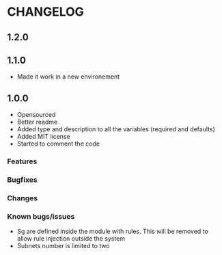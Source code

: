 # CHANGELOG

## 1.2.0

## 1.1.0

- Made it work in a new environement

## 1.0.0

- Opensourced
- Better readme
- Added type and description to all the variables (required and defaults)
- Added MIT license
- Started to comment the code

### Features

### Bugfixes

### Changes

### Known bugs/issues

- Sg are defined inside the module with rules. This will be removed to allow rule injection outside the system
- Subnets number is limited to two